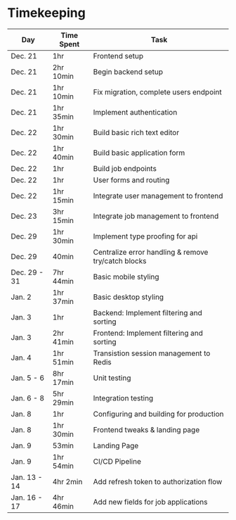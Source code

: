 # Timekeeping

| Day          | Time Spent | Task                                                |
| ------------ | ---------- | --------------------------------------------------- |
| Dec. 21      | 1hr        | Frontend setup                                      |
| Dec. 21      | 2hr 10min  | Begin backend setup                                 |
| Dec. 21      | 1hr 10min  | Fix migration, complete users endpoint              |
| Dec. 21      | 1hr 35min  | Implement authentication                            |
| Dec. 22      | 1hr 30min  | Build basic rich text editor                        |
| Dec. 22      | 1hr 40min  | Build basic application form                        |
| Dec. 22      | 1hr        | Build job endpoints                                 |
| Dec. 22      | 1hr        | User forms and routing                              |
| Dec. 22      | 1hr 15min  | Integrate user management to frontend               |
| Dec. 23      | 3hr 15min  | Integrate job management to frontend                |
| Dec. 29      | 1hr 30min  | Implement type proofing for api                     |
| Dec. 29      | 40min      | Centralize error handling & remove try/catch blocks |
| Dec. 29 - 31 | 7hr 44min  | Basic mobile styling                                |
| Jan. 2       | 1hr 37min  | Basic desktop styling                               |
| Jan. 3       | 1hr        | Backend: Implement filtering and sorting            |
| Jan. 3       | 2hr 41min  | Frontend: Implement filtering and sorting           |
| Jan. 4       | 1hr 51min  | Transistion session management to Redis             |
| Jan. 5 - 6   | 8hr 17min  | Unit testing                                        |
| Jan. 6 - 8   | 5hr 29min  | Integration testing                                 |
| Jan. 8       | 1hr        | Configuring and building for production             |
| Jan. 8       | 1hr 30min  | Frontend tweaks & landing page                      |
| Jan. 9       | 53min      | Landing Page                                        |
| Jan. 9       | 1hr 54min  | CI/CD Pipeline                                      |
| Jan. 13 - 14 | 4hr 2min   | Add refresh token to authorization flow             |
| Jan. 16 - 17 | 4hr 46min  | Add new fields for job applications                 |

